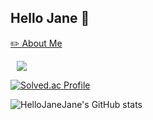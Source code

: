 ## Hello Jane 👋

[✏️ About Me](https://janeyi.notion.site/Jane-Yi-855a3119a6ec40cb9cc7dbc1c82cc20b)

<a href="https://velog.io/@hellojane">
    <img 
        src="http://img.shields.io/badge/-my blog-28E55F?style=flat&logo=Vector Logo Zone&link=https://velog.io/@hellojane"
        style="height : auto; margin-left : 10px; margin-right : 10px;"/>
</a>

[![Solved.ac Profile](http://mazassumnida.wtf/api/v2/generate_badge?boj=janeyi)](https://solved.ac/janeyi/)

![HelloJaneJane's GitHub stats](https://github-readme-stats.vercel.app/api?username=HelloJaneJane&show_icons=true&theme=vue)

<!--
**HelloJaneJane/HelloJaneJane** is a ✨ _special_ ✨ repository because its `README.md` (this file) appears on your GitHub profile.

Here are some ideas to get you started:

- 🔭 I’m currently working on ...
- 🌱 I’m currently learning ...
- 👯 I’m looking to collaborate on ...
- 🤔 I’m looking for help with ...
- 💬 Ask me about ...
- 📫 How to reach me: ...
- 😄 Pronouns: ...
- ⚡ Fun fact: ...
-->
